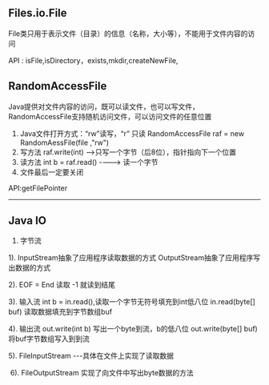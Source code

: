 ## Files.io.File

File类只用于表示文件（目录）的信息（名称，大小等），不能用于文件内容的访问

API : isFile,isDirectory，exists,mkdir,createNewFile,
## RandomAccessFile
Java提供对文件内容的访问，既可以读文件，也可以写文件，RandomAccessFile支持随机访问文件，可以访问文件的任意位置
1. Java文件打开方式：“rw”读写，“r” 只读
RandomAccessFile raf = new RandomAessFile(file ,"rw")
2. 写方法
  raf.write(int)  -->只写一个字节（后8位），指针指向下一个位置
3. 读方法
  int b = raf.read() ----> 读一个字节
4. 文件最后一定要关闭

API:getFilePointer

-----------------
##  Java IO
1. 字节流
   
  1). InputStream抽象了应用程序读取数据的方式
      OutputStream抽象了应用程序写出数据的方式
        
  2). EOF = End 读取 -1 就读到结尾
    
  3). 输入流
    int b = in.read(),读取一个字节无符号填充到int低八位
    in.read(byte[] buf) 读取数据填充到字节数组buf
      
  4). 输出流
    out.write(int b) 写出一个byte到流，b的低八位
    out.write(byte[] buf) 将buf字节数组写入到到流
      
  5). FileInputStream ---具体在文件上实现了读取数据
  
  6). FileOutputStream 实现了向文件中写出byte数据的方法
